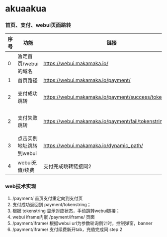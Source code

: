 # akuaakua

### 首页、支付、webui页面跳转

|序号|功能|链接|备注|
|----|----|----|----|
|0|暂定首页/webui的域名|https://webui.makamaka.io/|dev：https://devui.makamaka.io/|
|1|首页路径|https://webui.makamaka.io/payment/|path为payment
|2|支付成功跳转|https://webui.makamaka.io/payment/success/tokenstring/| 如有token，不论成功与否 都需要 suffix token 串到path如当前格式|
|2|支付失败跳转|https://webui.makamaka.io/payment/fail/tokenstring/| 如有token，不论成功与否 都需要 suffix token 串到path如当前格式|
|3|点击实例地址跳转到webui|https://webui.makamaka.io/dynamic_path/ |dynamic_path 由服务端决定随机生成，给个确定的格式|
|4|webui充值/续费|支付完成跳转链接同2|用户可选返回原页面/关闭当前页面|



### web技术实现
1. /payment/ 首页支付重定向到支付页 
2. 支付成功返回到 payment/tokenstring； 
3. 根据 tokenstring 显示对应状态，手动跳转webui链接； 
4. webui iframe内嵌 /payment/iframe/ 页面 
5. /payment/iframe/ 根据webui url为参数轮询倒计时，控制弹窗，banner 
6. /payment/iframe/ 支付续费新开tab，充值完成同 step 2
